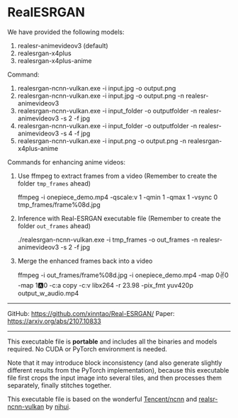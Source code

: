 # RealESRGAN

We have provided the following models:

1. realesr-animevideov3 (default)
2. realesrgan-x4plus
3. realesrgan-x4plus-anime

Command:

1. realesrgan-ncnn-vulkan.exe -i input.jpg -o output.png
2. realesrgan-ncnn-vulkan.exe -i input.jpg -o output.png -n realesr-animevideov3
3. realesrgan-ncnn-vulkan.exe -i input_folder -o outputfolder -n realesr-animevideov3 -s 2 -f jpg
4. realesrgan-ncnn-vulkan.exe -i input_folder -o outputfolder -n realesr-animevideov3 -s 4 -f jpg
5. realesrgan-ncnn-vulkan.exe -i input.png -o output.png -n realesrgan-x4plus-anime


Commands for enhancing anime videos:

1. Use ffmpeg to extract frames from a video (Remember to create the folder `tmp_frames` ahead)

    ffmpeg -i onepiece_demo.mp4 -qscale:v 1 -qmin 1 -qmax 1 -vsync 0 tmp_frames/frame%08d.jpg

2. Inference with Real-ESRGAN executable file (Remember to create the folder `out_frames` ahead)

    ./realesrgan-ncnn-vulkan.exe -i tmp_frames -o out_frames -n realesr-animevideov3 -s 2 -f jpg

3. Merge the enhanced frames back into a video

    ffmpeg -i out_frames/frame%08d.jpg -i onepiece_demo.mp4 -map 0:v:0 -map 1:a:0 -c:a copy -c:v libx264 -r 23.98 -pix_fmt yuv420p output_w_audio.mp4

------------------------

GitHub: https://github.com/xinntao/Real-ESRGAN/
Paper: https://arxiv.org/abs/2107.10833

------------------------

This executable file is **portable** and includes all the binaries and models required. No CUDA or PyTorch environment is needed.

Note that it may introduce block inconsistency (and also generate slightly different results from the PyTorch implementation), because this executable file first crops the input image into several tiles, and then processes them separately, finally stitches together.

This executable file is based on the wonderful [Tencent/ncnn](https://github.com/Tencent/ncnn) and [realsr-ncnn-vulkan](https://github.com/nihui/realsr-ncnn-vulkan) by [nihui](https://github.com/nihui).
